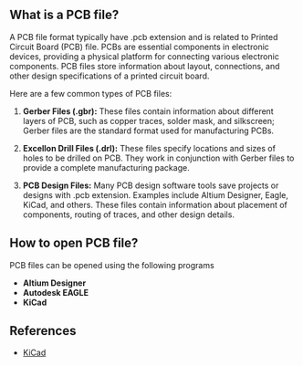 ## What is a PCB file?

A PCB file format typically have .pcb extension and is related to Printed Circuit Board (PCB) file. PCBs are essential components in electronic devices, providing a physical platform for connecting various electronic components. PCB files store information about layout, connections, and other design specifications of a printed circuit board.

Here are a few common types of PCB files:

1.  **Gerber Files (.gbr):** These files contain information about different layers of PCB, such as copper traces, solder mask, and silkscreen; Gerber files are the standard format used for manufacturing PCBs.
    
2.  **Excellon Drill Files (.drl):** These files specify locations and sizes of holes to be drilled on PCB. They work in conjunction with Gerber files to provide a complete manufacturing package.
    
3.  **PCB Design Files:** Many PCB design software tools save projects or designs with .pcb extension. Examples include Altium Designer, Eagle, KiCad, and others. These files contain information about placement of components, routing of traces, and other design details.

## How to open PCB file?

PCB files can be opened using the following programs

- **Altium Designer**
- **Autodesk EAGLE**
- **KiCad**

## References
* [KiCad](https://en.wikipedia.org/wiki/KiCad)

